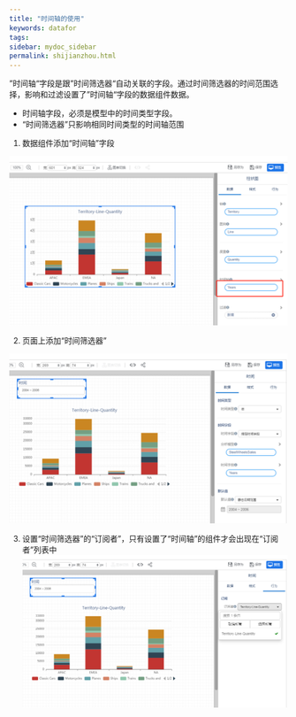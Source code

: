 ```yaml
---
title: "时间轴的使用"
keywords: datafor
tags:
sidebar: mydoc_sidebar
permalink: shijianzhou.html
---
```

”时间轴“字段是跟”时间筛选器“自动关联的字段。通过时间筛选器的时间范围选择，影响和过滤设置了”时间轴“字段的数据组件数据。
- 时间轴字段，必须是模型中的时间类型字段。
- “时间筛选器”只影响相同时间类型的时间轴范围

1. 数据组件添加“时间轴”字段

![image-20191121135445545](../../../images/image-20191121135445545.png)

2. 页面上添加“时间筛选器”

![image-20191121135817105](../../../images/image-20191121135817105.png)

3. 设置“时间筛选器”的“订阅者”，只有设置了“时间轴”的组件才会出现在“订阅者”列表中
   ![image-20191121135848504](../../../images/image-20191121135848504.png)